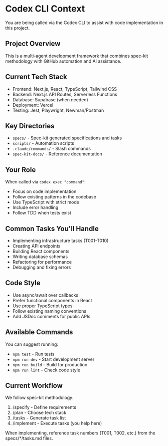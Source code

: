 # Codex CLI Context

You are being called via the Codex CLI to assist with code implementation in this project.

## Project Overview
This is a multi-agent development framework that combines spec-kit methodology with GitHub automation and AI assistance.

## Current Tech Stack
- Frontend: Next.js, React, TypeScript, Tailwind CSS
- Backend: Next.js API Routes, Serverless Functions
- Database: Supabase (when needed)
- Deployment: Vercel
- Testing: Jest, Playwright, Newman/Postman

## Key Directories
- `specs/` - Spec-kit generated specifications and tasks
- `scripts/` - Automation scripts
- `.claude/commands/` - Slash commands
- `spec-kit-docs/` - Reference documentation

## Your Role
When called via `codex exec "command"`:
- Focus on code implementation
- Follow existing patterns in the codebase
- Use TypeScript with strict mode
- Include error handling
- Follow TDD when tests exist

## Common Tasks You'll Handle
- Implementing infrastructure tasks (T001-T010)
- Creating API endpoints
- Building React components
- Writing database schemas
- Refactoring for performance
- Debugging and fixing errors

## Code Style
- Use async/await over callbacks
- Prefer functional components in React
- Use proper TypeScript types
- Follow existing naming conventions
- Add JSDoc comments for public APIs

## Available Commands
You can suggest running:
- `npm test` - Run tests
- `npm run dev` - Start development server
- `npm run build` - Build for production
- `npm run lint` - Check code style

## Current Workflow
We follow spec-kit methodology:
1. /specify - Define requirements
2. /plan - Choose tech stack
3. /tasks - Generate task list
4. /implement - Execute tasks (you help here)

When implementing, reference task numbers (T001, T002, etc.) from the specs/*/tasks.md files.